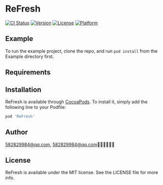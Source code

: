# ReFresh

[![CI Status](https://img.shields.io/travis/582829984@qq.com/ReFresh.svg?style=flat)](https://travis-ci.org/582829984@qq.com/ReFresh)
[![Version](https://img.shields.io/cocoapods/v/ReFresh.svg?style=flat)](https://cocoapods.org/pods/ReFresh)
[![License](https://img.shields.io/cocoapods/l/ReFresh.svg?style=flat)](https://cocoapods.org/pods/ReFresh)
[![Platform](https://img.shields.io/cocoapods/p/ReFresh.svg?style=flat)](https://cocoapods.org/pods/ReFresh)

## Example

To run the example project, clone the repo, and run `pod install` from the Example directory first.

## Requirements

## Installation

ReFresh is available through [CocoaPods](https://cocoapods.org). To install
it, simply add the following line to your Podfile:

```ruby
pod 'ReFresh'
```

## Author

582829984@qq.com, 582829984@qq.com

## License

ReFresh is available under the MIT license. See the LICENSE file for more info.
